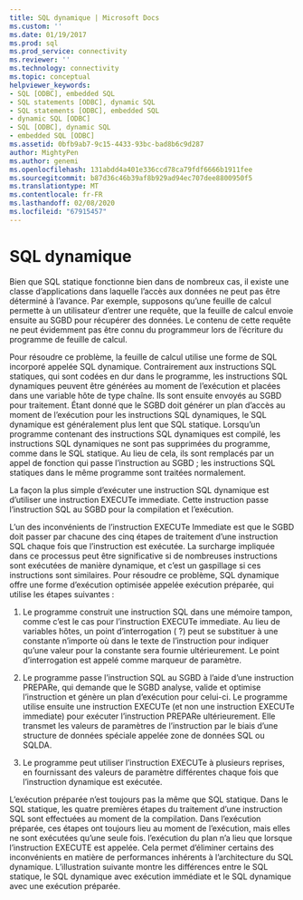 ```yaml
---
title: SQL dynamique | Microsoft Docs
ms.custom: ''
ms.date: 01/19/2017
ms.prod: sql
ms.prod_service: connectivity
ms.reviewer: ''
ms.technology: connectivity
ms.topic: conceptual
helpviewer_keywords:
- SQL [ODBC], embedded SQL
- SQL statements [ODBC], dynamic SQL
- SQL statements [ODBC], embedded SQL
- dynamic SQL [ODBC]
- SQL [ODBC], dynamic SQL
- embedded SQL [ODBC]
ms.assetid: 0bfb9ab7-9c15-4433-93bc-bad8b6c9d287
author: MightyPen
ms.author: genemi
ms.openlocfilehash: 131abdd4a401e336ccd78ca79fdf6666b1911fee
ms.sourcegitcommit: b87d36c46b39af8b929ad94ec707dee8800950f5
ms.translationtype: MT
ms.contentlocale: fr-FR
ms.lasthandoff: 02/08/2020
ms.locfileid: "67915457"
---
```

# <a name="dynamic-sql"></a>SQL dynamique
Bien que SQL statique fonctionne bien dans de nombreux cas, il existe une classe d’applications dans laquelle l’accès aux données ne peut pas être déterminé à l’avance. Par exemple, supposons qu’une feuille de calcul permette à un utilisateur d’entrer une requête, que la feuille de calcul envoie ensuite au SGBD pour récupérer des données. Le contenu de cette requête ne peut évidemment pas être connu du programmeur lors de l’écriture du programme de feuille de calcul.  
  
 Pour résoudre ce problème, la feuille de calcul utilise une forme de SQL incorporé appelée SQL dynamique. Contrairement aux instructions SQL statiques, qui sont codées en dur dans le programme, les instructions SQL dynamiques peuvent être générées au moment de l’exécution et placées dans une variable hôte de type chaîne. Ils sont ensuite envoyés au SGBD pour traitement. Étant donné que le SGBD doit générer un plan d’accès au moment de l’exécution pour les instructions SQL dynamiques, le SQL dynamique est généralement plus lent que SQL statique. Lorsqu’un programme contenant des instructions SQL dynamiques est compilé, les instructions SQL dynamiques ne sont pas supprimées du programme, comme dans le SQL statique. Au lieu de cela, ils sont remplacés par un appel de fonction qui passe l’instruction au SGBD ; les instructions SQL statiques dans le même programme sont traitées normalement.  
  
 La façon la plus simple d’exécuter une instruction SQL dynamique est d’utiliser une instruction EXECUTe immediate. Cette instruction passe l’instruction SQL au SGBD pour la compilation et l’exécution.  
  
 L’un des inconvénients de l’instruction EXECUTe Immediate est que le SGBD doit passer par chacune des cinq étapes de traitement d’une instruction SQL chaque fois que l’instruction est exécutée. La surcharge impliquée dans ce processus peut être significative si de nombreuses instructions sont exécutées de manière dynamique, et c’est un gaspillage si ces instructions sont similaires. Pour résoudre ce problème, SQL dynamique offre une forme d’exécution optimisée appelée exécution préparée, qui utilise les étapes suivantes :  
  
1.  Le programme construit une instruction SQL dans une mémoire tampon, comme c’est le cas pour l’instruction EXECUTe immediate. Au lieu de variables hôtes, un point d’interrogation ( ?) peut se substituer à une constante n’importe où dans le texte de l’instruction pour indiquer qu’une valeur pour la constante sera fournie ultérieurement. Le point d’interrogation est appelé comme marqueur de paramètre.  
  
2.  Le programme passe l’instruction SQL au SGBD à l’aide d’une instruction PREPARe, qui demande que le SGBD analyse, valide et optimise l’instruction et génère un plan d’exécution pour celui-ci. Le programme utilise ensuite une instruction EXECUTe (et non une instruction EXECUTe immediate) pour exécuter l’instruction PREPARe ultérieurement. Elle transmet les valeurs de paramètres de l’instruction par le biais d’une structure de données spéciale appelée zone de données SQL ou SQLDA.  
  
3.  Le programme peut utiliser l’instruction EXECUTe à plusieurs reprises, en fournissant des valeurs de paramètre différentes chaque fois que l’instruction dynamique est exécutée.  
  
 L’exécution préparée n’est toujours pas la même que SQL statique. Dans le SQL statique, les quatre premières étapes du traitement d’une instruction SQL sont effectuées au moment de la compilation. Dans l’exécution préparée, ces étapes ont toujours lieu au moment de l’exécution, mais elles ne sont exécutées qu’une seule fois. l’exécution du plan n’a lieu que lorsque l’instruction EXECUTE est appelée. Cela permet d’éliminer certains des inconvénients en matière de performances inhérents à l’architecture du SQL dynamique. L’illustration suivante montre les différences entre le SQL statique, le SQL dynamique avec exécution immédiate et le SQL dynamique avec une exécution préparée.
